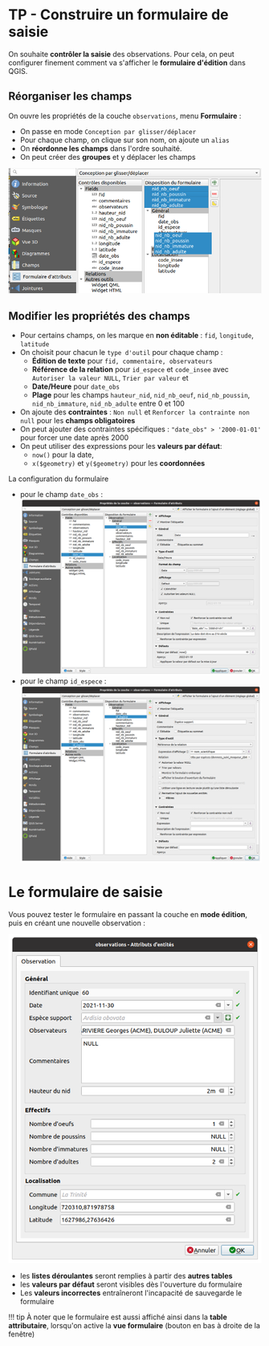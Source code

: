 # TP - Construire un formulaire de saisie

On souhaite **contrôler la saisie** des observations. Pour cela, on peut configurer
finement comment va s'afficher le **formulaire d'édition** dans QGIS.

## Réorganiser les champs

On ouvre les propriétés de la couche `observations`, menu **Formulaire** :

* On passe en mode `Conception par glisser/déplacer`
* Pour chaque champ, on clique sur son nom, on ajoute un `alias`
* On **réordonne les champs** dans l'ordre souhaité.
* On peut créer des **groupes** et y déplacer les champs

![width:700](media/formulaire_deplacement_effectifs.png)

## Modifier les propriétés des champs

* Pour certains champs, on les marque en **non éditable** :
  `fid`, `longitude`, `latitude`
* On choisit pour chacun le `type d'outil` pour chaque champ :
    * **Édition de texte** pour `fid, commentaire, observateurs`
    * **Référence de la relation** pour `id_espece` et `code_insee`
      avec `Autoriser la valeur NULL`, `Trier par valeur` et
    * **Date/Heure** pour `date_obs`
    * **Plage** pour les champs `hauteur_nid`, `nid_nb_oeuf`,
      `nid_nb_poussin`, `nid_nb_immature`, `nid_nb_adulte` entre 0 et 100
* On ajoute des **contraintes** : `Non null` et `Renforcer la contrainte non null`
  pour les **champs obligatoires**
* On peut ajouter des contraintes spécifiques :  `"date_obs" > '2000-01-01'`
  pour forcer une date après 2000
* On peut utiliser des expressions pour les **valeurs par défaut**:
    * `now()` pour la date,
    * `x($geometry)` et `y($geometry)` pour les **coordonnées**

La configuration du formulaire

* pour le champ `date_obs` :
  ![bg](media/formulaire_champ_date.png)
* pour le champ `id_espece` :
  ![bg](media/formulaire_champ_espece.png)


#  Le formulaire de saisie

Vous pouvez tester le formulaire en passant la couche en **mode édition**,
puis en créant une nouvelle observation :

![bg right:60%](media/formulaire_dialogue_saisie.png)

* les **listes déroulantes** seront remplies à partir des **autres tables**
* les **valeurs par défaut** seront visibles dès l'ouverture du formulaire
* Les **valeurs incorrectes** entraîneront l'incapacité de sauvegarde le formulaire

!!! tip
    À noter que le formulaire est aussi affiché ainsi dans la **table attributaire**,
    lorsqu'on active la **vue formulaire** (bouton en bas à droite de la fenêtre)
